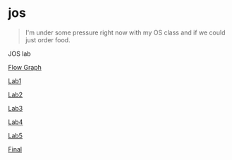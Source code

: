 jos
===

>I'm under some pressure right now with my OS class and if we could just order food.

JOS lab

[Flow Graph](https://github.com/Clann24/jos/tree/master/graph)

[Lab1](https://github.com/Clann24/jos/tree/master/lab1)

[Lab2](https://github.com/Clann24/jos/tree/master/lab2)

[Lab3](https://github.com/Clann24/jos/tree/master/lab3)

[Lab4](https://github.com/Clann24/jos/tree/master/lab4)

[Lab5](https://github.com/Clann24/jos/tree/master/lab5)

[Final](https://github.com/Clann24/jos/tree/master/final)

